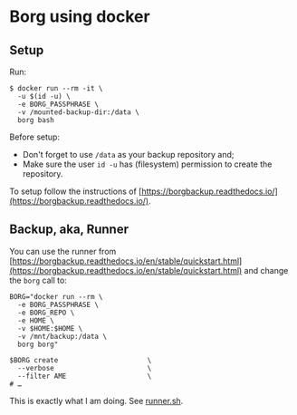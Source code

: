# Borg using docker

## Setup

Run:

```terminal
$ docker run --rm -it \
  -u $(id -u) \
  -e BORG_PASSPHRASE \
  -v /mounted-backup-dir:/data \
  borg bash
```

Before setup:

* Don't forget to use `/data` as your backup repository and;
* Make sure the user `id -u` has (filesystem) permission to create the repository.

To setup follow the instructions of [https://borgbackup.readthedocs.io/](https://borgbackup.readthedocs.io/).

## Backup, aka, Runner

You can use the runner from [https://borgbackup.readthedocs.io/en/stable/quickstart.html](https://borgbackup.readthedocs.io/en/stable/quickstart.html) and change the `borg` call to:

```terminal
BORG="docker run --rm \
  -e BORG_PASSPHRASE \
  -e BORG_REPO \
  -e HOME \
  -v $HOME:$HOME \
  -v /mnt/backup:/data \
  borg borg"

$BORG create                      \
  --verbose                       \
  --filter AME                    \
# …
```

This is exactly what I am doing. See [runner.sh](runner.sh).
